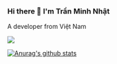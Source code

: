 ### Hi there 👋 I'm Trần Minh Nhật

A developer from Việt Nam

![](https://komarev.com/ghpvc/?username=nhatran241&color=blue)

[![Anurag's github stats](https://github-readme-stats.vercel.app/api?username=nhatran241)](https://github.com/anuraghazra/github-readme-stats)


<!--
**Nhatran241/Nhatran241** is a ✨ _special_ ✨ repository because its `README.md` (this file) appears on your GitHub profile.

Here are some ideas to get you started:

- 🔭 I’m currently working on ...
- 🌱 I’m currently learning ...
- 👯 I’m looking to collaborate on ...
- 🤔 I’m looking for help with ...
- 💬 Ask me about ...
- 📫 How to reach me: ...
- 😄 Pronouns: ...
- ⚡ Fun fact: ...
-->

